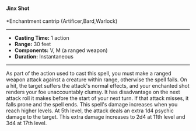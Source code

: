 #### Jinx Shot
*Enchantment cantrip (Artificer,Bard,Warlock)
___
- **Casting Time:** 1 action
- **Range:** 30 feet
- **Components:** V, M (a ranged weapon)
- **Duration:** Instantaneous
---
As part of the action used to cast this spell, you
must make a ranged weapon attack against a
creature within range, otherwise the spell fails. On a
hit, the target suffers the attack's normal effects,
and your enchanted shot renders your foe
unaccountably clumsy. It has disadvantage on the
next attack roll it makes before the start of your
next turn. If that attack misses, it falls prone and
the spell ends. This spell's damage increases when you reach
higher levels. At 5th level, the attack deals an extra
1d4 psychic damage to the target. This extra damage
increases to 2d4 at 11th level and 3d4 at 17th level.
